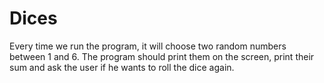 # Dices

Every time we run the program, it will choose two random numbers between 1 and 6. The program should print them on the screen, print their sum and ask the user if he wants to roll the dice again.
